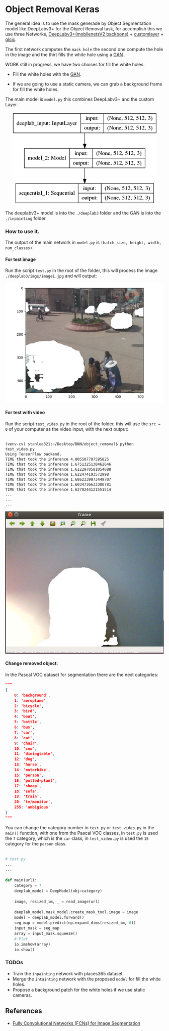 # Object Removal Keras

The general idea is to use the mask generade by Object Segmentation model like DeepLabv3+ for the Object Removal task, for accomplish this we use three Networks, [DeepLabv3+(mobilenetsV2 backbone)](https://github.com/stanlee321/object-removal-tensorflow/tree/master/deeplab3) + [customlayer](https://www.tensorflow.org/tutorials/eager/custom_layers) + [glcic](https://github.com/stanlee321/object-removal-tensorflow/tree/master/inpainting).

The first network computes the `mask hole` the second one compute the hole in the image  and the thirt fills the white hole using a [GAN](https://github.com/stanlee321/object-removal-tensorflow/tree/master/inpainting) .

WORK still in progress, we have two choises for fill the white holes.

* Fill the white holes with the [GAN](https://github.com/stanlee321/object-removal-tensorflow/tree/master/inpainting).

* If we are going to use a static camera, we can grab a background frame for fill the white holes.

The main model is `model.py` this combines DeepLabv3+  and the custom Layer.
<div style="text-align:center"><img src ="generator_deeplab.png" /></div>

The deeplabv3+ model is into the `./deeplab3` folder and the GAN is into the `./inpainting` folder.

### How to use it.

The output of the main network in `model.py` is `(batch_size, height, width, num_classes)`. 

#### For test image

Run the script `test.py` in the root of the folder, this will process the image ` ./deeplab3/imgs/image1.jpg` and will output:

<div style="text-align:center"><img src ="./images/test.png" /></div>

#### For test with video

Run the script `test_video.py` in the root of the folder, this will use the `src = 0` of your computer as the video input, with the next output:


```console

(venv-cv) stanlee321:~/Desktop/DNN/object_removal$ python test_video.py 
Using TensorFlow backend.
TIME that took the inference 4.005507707595825
TIME that took the inference 1.6751325130462646
TIME that took the inference 1.6122970581054688
TIME that took the inference 1.622474193572998
TIME that took the inference 1.6862339973449707
TIME that took the inference 1.6034736633300781
TIME that took the inference 1.6270244121551514
...
...
...

```
<div style="text-align:center"><img src ="./images/test_video.png" /></div>


#### Change removed object:

In the Pascal VOC dataset for segmentation there are the next categories:

```JSON
"""
{
    0: 'background',
    1: 'aeroplane',
    2: 'bicycle',
    3: 'bird',
    4: 'boat',
    5: 'bottle',
    6: 'bus',
    7: 'car',
    8: 'cat',
    9: 'chair',
    10: 'cow',
    11: 'diningtable',
    12: 'dog',
    13: 'horse',
    14: 'motorbike',
    15: 'person',
    16: 'potted-plant',
    17: 'sheep',
    18: 'sofa',
    19: 'train',
    20: 'tv/monitor',
    255: 'ambigious'
}
"""
```

You can change the category number in `test.py` or `test_video.py` in the `main()` function, with one from the Pascal VOC classes, in `test.py` is  used the `7` category, which is the `car` class, in `test_video.py` is used the `15` category for the `person` class.


```python

# test.py
...
...

def main(url):
    category = 7
    deeplab_model = DeepModel(obj=category)

    image, resized_im, _ = read_image(url)
    
    deeplab_model.mask_model.create_mask_tool.image = image
    model = deeplab_model.forward()
    seg_map = model.predict(np.expand_dims(resized_im, 0))
    input_mask = seg_map
    array = input_mask.squeeze()
    # Plot
    io.imshow(array)
    io.show()
```



### TODOs
* Train the `inpainting` network with places365 dataset.
* Merge the `intainting` network with the  proposed `model` for fill the white holes.
* Propose a background patch for the white holes if we use static cameras.
## References

* [Fully Convolutional Networks (FCNs) for Image Segmentation](http://warmspringwinds.github.io/tensorflow/tf-slim/2017/01/23/fully-convolutional-networks-(fcns)-for-image-segmentation/)